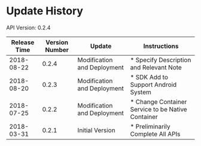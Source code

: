 # Update History #
API Version: 0.2.4

|Release Time|Version Number| Update |Instructions|
|---|---|---|---|
|2018-08-22|0.2.4|Modification and Deployment|* Specify Description and Relevant Note|
|2018-08-20|0.2.3|Modification and Deployment|* SDK Add to Support Android System|
|2018-07-25|0.2.2|Modification and Deployment|* Change Container Service to be Native Container|
|2018-03-31|0.2.1|Initial Version|* Preliminarily Complete All APIs|